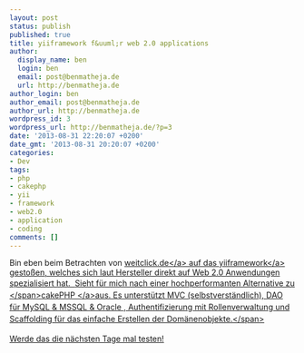 ```yaml
---
layout: post
status: publish
published: true
title: yiiframework f&uuml;r web 2.0 applications
author:
  display_name: ben
  login: ben
  email: post@benmatheja.de
  url: http://benmatheja.de
author_login: ben
author_email: post@benmatheja.de
author_url: http://benmatheja.de
wordpress_id: 3
wordpress_url: http://benmatheja.de/?p=3
date: '2013-08-31 22:20:07 +0200'
date_gmt: '2013-08-31 20:20:07 +0200'
categories:
- Dev
tags:
- php
- cakephp
- yii
- framework
- web2.0
- application
- coding
comments: []
---
```

<p>Bin eben beim Betrachten von&nbsp;<a href="http:&#47;&#47;www.weitclick.de">weitclick.de<&#47;a>&nbsp;auf das <a href="http:&#47;&#47;www.yiiframework.com&#47;">yiiframework<&#47;a> gesto&szlig;en, welches sich laut Hersteller direkt auf Web 2.0 Anwendungen spezialisiert hat. &nbsp;<span style="line-height: 1.5;">Sieht f&uuml;r mich nach einer hochperformanten Alternative zu <&#47;span><a style="line-height: 1.5;" href="http:&#47;&#47;cakephp.de&#47;">cakePHP <&#47;a><span style="line-height: 1.5;">aus. Es unterst&uuml;tzt MVC (selbstverst&auml;ndlich), DAO f&uuml;r MySQL &amp; MSSQL &amp; Oracle , Authentifizierung mit Rollenverwaltung und Scaffolding f&uuml;r das einfache Erstellen der Dom&auml;nenobjekte.<&#47;span></p>
<p>Werde das die n&auml;chsten Tage mal testen!</p>
